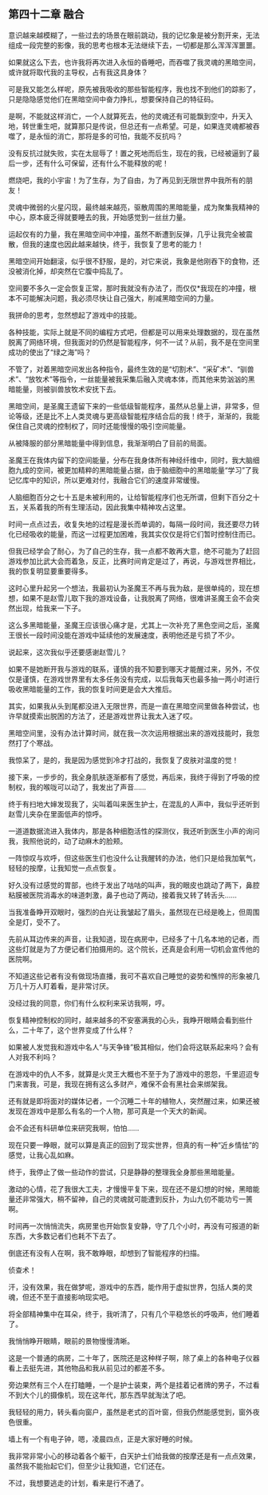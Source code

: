 ## 第四十二章 融合

意识越来越模糊了，一些过去的场景在眼前跳动，我的记忆象是被分割开来，无法组成一段完整的影像，我的思考也根本无法继续下去，一切都是那么浑浑浑噩噩。

如果就这么下去，也许我将再次进入永恒的昏睡吧，而吞噬了我灵魂的黑暗空间，或许就将取代我的主导权，占有我这具身体？

可是我又能怎么样呢，原先被我吸收的那些智能程序，我也找不到他们的踪影了，只是隐隐感觉他们在黑暗空间中奋力挣扎，想要保持自己的特征码。

是啊，不能就这样消亡，一个人就算死去，他的灵魂还有可能飘到空中，升天入地，转世重生吧，就算那只是传说，但总还有一点希望。可是，如果连灵魂都被吞噬了，是永恒的消亡，那将是多的可怕，我能不反抗吗？

没有反抗过就失败，实在太屈辱了！置之死地而后生，现在的我，已经被逼到了最后一步，还有什么可保留，还有什么不能释放的呢！

燃烧吧，我的小宇宙！为了生存，为了自由，为了再见到无限世界中我所有的朋友！

灵魂中微弱的火星闪现，最终越来越亮，驱散周围的黑暗能量，成为聚集我精神的中心，原本疲乏得就要睡去的我，开始感觉到一丝丝力量。

运起仅有的力量，我在黑暗空间中冲撞，虽然不断遭到反弹，几乎让我完全被震散，但我的速度也因此越来越快，终于，我恢复了思考的能力！

黑暗空间开始翻滚，似乎很不舒服，是的，对它来说，我象是他刚吞下的食物，还没被消化掉，却突然在它腹中捣乱了。

空间要不多久一定会恢复正常，那时我就没有办法了，而仅仅\*我现在的冲撞，根本不可能解决问题，我必须尽快让自己强大，削减黑暗空间的力量。

我拼命的思考，忽然想起了游戏中的技能。

各种技能，实际上就是不同的编程方式吧，但都是可以用来处理数据的，现在虽然脱离了网络环境，但我面对的仍然是智能程序，何不一试？从前，我不是在空间里成功的使出了“绿之海”吗？

不管了，对着黑暗空间发出各种指令，最终生效的是“切割术”、“采矿术”、“驯兽术”、“放牧术”等指令，一丝能量被我采集后融入灵魂本体，而其他来势汹汹的黑暗能量，则被驯兽放牧术安抚下去。

黑暗空间，是圣魔王遗留下来的一些低级智能程序，虽然从总量上讲，非常多，但论等级，还是比不上人类灵魂与更高级智能程序结合后的我！终于，渐渐的，我能保住自己灵魂的控制权了，同时还能慢慢的吸引空间能量。

从被降服的部分黑暗能量中得到信息，我渐渐明白了目前的局面。

圣魔王在我体内留下的空间能量，分布在我身体所有神经纤维中，同时，我大脑细胞九成的空间，被更加精粹的黑暗能量占据，由于脑细胞中的黑暗能量“学习”了我记忆库中的知识，所以更难对付，我融合它们的速度非常缓慢。

人脑细胞百分之七十五是未被利用的，让给智能程序们也无所谓，但剩下百分之十五，关系着我的所有生理活动，因此我集中精神攻占这里。

时间一点点过去，收复失地的过程是漫长而单调的，每隔一段时间，我还要尽力转化已经吸收的能量，而这一过程更加困难，我其实仅仅是将它们暂时控制住而已。

但我已经学会了耐心，为了自己的生存，我一点都不敢再大意，绝不可能为了赶回游戏参加比武大会而着急，反正，比赛时间肯定是过了，再说，与游戏世界相比，我的恢复明显要重要得多。

这时心里升起另一个想法，我最初认为圣魔王不再与我为敌，是很单纯的，现在想想，如果不是赵雪儿取下我的游戏设备，让我脱离了网络，很难讲圣魔王会不会突然出现，给我来一下子。

这么多黑暗能量，圣魔王应该很心痛才是，尤其上一次补充了黑色空间之后，圣魔王很长一段时间没能在游戏中延续他的发展速度，表明他还是亏损了不少。

说起来，这次我似乎还要感谢赵雪儿？

如果不是她断开我与游戏的联系，谨慎的我不知要到哪天才能醒过来，另外，不仅仅是谨慎，在游戏世界里有太多任务没有完成，以后我每天也最多抽一两小时进行吸收黑暗能量的工作，我的恢复时间更是会大大推后。

其实，如果我从头到尾都没进入无限世界，而是一直在黑暗空间里做各种尝试，也许早就摸索出脱困的方法了，还是游戏世界让我太入迷了哎。

黑暗空间里，没有办法计算时间，就在我一次次运用根据出来的游戏技能时，我忽然打了个寒战。

我惊呆了，是的，我是因为感觉到冷才打战的，我恢复了皮肤对温度的觉！

接下来，一步步的，我全身肌肤逐渐都有了感觉，再后来，我终于得到了呼吸的控制权，我的喉咙可以动了，我发出了声音……

终于有扫地大婶发现我了，尖叫着叫来医生护士，在混乱的人声中，我似乎还听到赵雪儿夹杂在里面低声的惊呼。

一道道数据流进入我体内，那是各种细胞活性的探测仪，我还听到医生小声的询问我，我照他说的，动了动麻木的脸颊。

一阵惊叹与欢呼，但这些医生们也没什么让我醒转的办法，他们只是给我加氧气，轻轻的按摩，让我知觉一点点恢复。

好久没有过感觉的胃部，也终于发出了咕咕的叫声，我的眼皮也跳动了两下，鼻腔粘膜被医院消毒水的味道刺激，鼻子也动了两动，接着我又转了转舌头……

当我准备睁开双眼时，强烈的白光让我皱起了眉头，虽然现在已经是晚上，但周围全是灯，受不了。

先前从耳边传来的声音，让我知道，现在病房中，已经多了十几名本地的记者，而这些灯就是为了方便记者们拍摄用的。这个院长，还真是会利用一切机会宣传他的医院啊。

不知道这些记者有没有做现场直播，我可不喜欢自己睡觉的姿势和憔悴的形象被几万几十万人盯着看，是非常讨厌。

没经过我的同意，你们有什么权利来采访我啊，哼。

恢复精神控制权的同时，越来越多的不安塞满我的心头，我睁开眼睛会看到些什么，二十年了，这个世界变成了什么样？

如果被人发觉我和游戏中名人“与天争锋”极其相似，他们会将这联系起来吗？会有人对我不利吗？

在游戏中的仇人不多，就算是火灵王大概也不至于为了游戏中的恩怨，千里迢迢专门来害我，可是，我现在拥有这么多财产，难保不会有黑社会来绑架我。

还有就是即将面对的媒体记者，一个沉睡二十年的植物人，突然醒过来，如果还被发现在游戏中是那么有名的一个人物，那可真是一个天大的新闻。

会不会还有科研单位来研究我啊，怕怕……

现在只要一睁眼，就可以算是真正的回到了现实世界，但真的有一种“近乡情怯”的感觉，让我心乱如麻。

终于，我停止了做一些动作的尝试，只是静静的整理我全身那些黑暗能量。

激动的心情，花了我很大工夫，才慢慢平复下来，现在还不是幻想的时候，黑暗能量还非常强大，稍不留神，自己的灵魂就可能遭到反扑，为山九仞不能功亏一篑啊。

时间再一次悄悄流失，病房里也开始恢复安静，守了几个小时，再没有可报道的新东西，大多数记者们也耗不下去了。

倒底还有没有人在啊，我不敢睁眼，却想到了智能程序的扫描。

侦查术！

汗，没有效果，我在做梦呢，游戏中的东西，能作用于虚拟世界，包括人类的灵魂，但还不至于直接影响现实吧。

将全部精神集中在耳朵，终于，我听清了，只有几个平稳悠长的呼吸声，他们睡着了。

我悄悄睁开眼睛，眼前的景物慢慢清晰。

这是一个普通的病房，二十年了，医院还是这种样子啊，除了桌上的各种电子仪器看上去挺先进，其他物品和我从前见过的都差不多。

旁边果然有三个人在打瞌睡，一个是护士装束，两个是挂着记者牌的男子，不过看不到大个儿的摄像机，现在这年代，那东西早就淘汰了吧。

我轻轻的用力，转头看向窗户，虽然是老式的百叶窗，但我仍然能感觉到，窗外夜色很重。

墙上有一个有电子钟，嗯，凌晨四点，正是大家好睡的时候。

我非常非常小心的移动着各个躯干，白天护士们给我做的按摩还是有一点点效果，虽然我不能抬起它们，但至少让我知道，它们还在。

不过，我想要逃走的计划，看来是行不通了。

